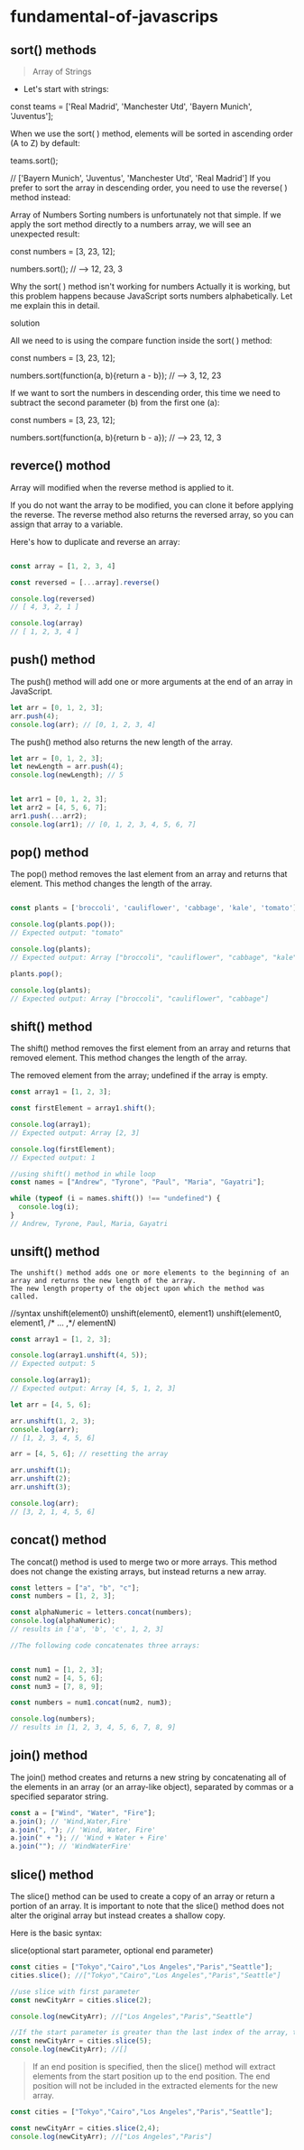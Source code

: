 # fundamental-of-javascrips

## sort() methods

> Array of Strings
- Let's start with strings:

const teams = ['Real Madrid', 'Manchester Utd', 'Bayern Munich', 'Juventus'];

When we use the sort( ) method, elements will be sorted in ascending order (A to Z) by default:

teams.sort(); 

// ['Bayern Munich', 'Juventus', 'Manchester Utd', 'Real Madrid']
If you prefer to sort the array in descending order, you need to use the reverse( ) method instead:

Array of Numbers
    Sorting numbers is unfortunately not that simple. If we apply the sort method directly to a numbers array, we will see an unexpected result:


const numbers = [3, 23, 12];

numbers.sort(); // --> 12, 23, 3

Why the sort( ) method isn't working for numbers
    Actually it is working, but this problem happens because JavaScript sorts numbers alphabetically. Let me explain this in detail.
    
solution

All we need to is using the compare function inside the sort( ) method:

const numbers = [3, 23, 12];

numbers.sort(function(a, b){return a - b}); // --> 3, 12, 23


If we want to sort the numbers in descending order, this time we need to subtract the second parameter (b) from the first one (a):

const numbers = [3, 23, 12];

numbers.sort(function(a, b){return b - a}); // --> 23, 12, 3


## reverce() mothod

Array will modified when the reverse method is applied to it.

If you do not want the array to be modified, you can clone it before applying the reverse. The reverse method also returns the reversed array, so you can assign that array to a variable.

Here's how to duplicate and reverse an array:

``` javascript

const array = [1, 2, 3, 4]

const reversed = [...array].reverse()

console.log(reversed)
// [ 4, 3, 2, 1 ]

console.log(array)
// [ 1, 2, 3, 4 ]

```

## push() method
 The push() method will add one or more arguments at the end of an array in JavaScript.
 
 ```javascript
 let arr = [0, 1, 2, 3];
arr.push(4);
console.log(arr); // [0, 1, 2, 3, 4]
```

The push() method also returns the new length of the array.

```javascript
let arr = [0, 1, 2, 3];
let newLength = arr.push(4);
console.log(newLength); // 5
```
```javascript

let arr1 = [0, 1, 2, 3];
let arr2 = [4, 5, 6, 7];
arr1.push(...arr2);
console.log(arr1); // [0, 1, 2, 3, 4, 5, 6, 7]
```
## pop() method

The pop() method removes the last element from an array and returns that element. This method changes the length of the array.

```javascript

const plants = ['broccoli', 'cauliflower', 'cabbage', 'kale', 'tomato'];

console.log(plants.pop());
// Expected output: "tomato"

console.log(plants);
// Expected output: Array ["broccoli", "cauliflower", "cabbage", "kale"]

plants.pop();

console.log(plants);
// Expected output: Array ["broccoli", "cauliflower", "cabbage"]
```
## shift() method
The shift() method removes the first element from an array and returns that removed element. This method changes the length of the array.

The removed element from the array; undefined if the array is empty.


```javascript
const array1 = [1, 2, 3];

const firstElement = array1.shift();

console.log(array1);
// Expected output: Array [2, 3]

console.log(firstElement);
// Expected output: 1

```
```javascript
//using shift() method in while loop
const names = ["Andrew", "Tyrone", "Paul", "Maria", "Gayatri"];

while (typeof (i = names.shift()) !== "undefined") {
  console.log(i);
}
// Andrew, Tyrone, Paul, Maria, Gayatri
```

## unsift() method
    The unshift() method adds one or more elements to the beginning of an array and returns the new length of the array.
    The new length property of the object upon which the method was called.
//syntax
unshift(element0)
unshift(element0, element1)
unshift(element0, element1, /* … ,*/ elementN)

```javascript
const array1 = [1, 2, 3];

console.log(array1.unshift(4, 5));
// Expected output: 5

console.log(array1);
// Expected output: Array [4, 5, 1, 2, 3]
```
```javascript
let arr = [4, 5, 6];

arr.unshift(1, 2, 3);
console.log(arr);
// [1, 2, 3, 4, 5, 6]

arr = [4, 5, 6]; // resetting the array

arr.unshift(1);
arr.unshift(2);
arr.unshift(3);

console.log(arr);
// [3, 2, 1, 4, 5, 6]
```
## concat() method
The concat() method is used to merge two or more arrays. This method does not change the existing arrays, but instead returns a new array.

```javascript
const letters = ["a", "b", "c"];
const numbers = [1, 2, 3];

const alphaNumeric = letters.concat(numbers);
console.log(alphaNumeric);
// results in ['a', 'b', 'c', 1, 2, 3]
```

```javascript
//The following code concatenates three arrays:


const num1 = [1, 2, 3];
const num2 = [4, 5, 6];
const num3 = [7, 8, 9];

const numbers = num1.concat(num2, num3);

console.log(numbers);
// results in [1, 2, 3, 4, 5, 6, 7, 8, 9]
```

## join() method

The join() method creates and returns a new string by concatenating all of the elements in an array (or an array-like object), separated by commas or a specified separator string. 

```javascript
const a = ["Wind", "Water", "Fire"];
a.join(); // 'Wind,Water,Fire'
a.join(", "); // 'Wind, Water, Fire'
a.join(" + "); // 'Wind + Water + Fire'
a.join(""); // 'WindWaterFire'
```
## slice() method

The slice() method can be used to create a copy of an array or return a portion of an array. It is important to note that the slice() method does not alter the original array but instead creates a shallow copy.

Here is the basic syntax:

slice(optional start parameter, optional end parameter)

```javascript
const cities = ["Tokyo","Cairo","Los Angeles","Paris","Seattle"];
cities.slice(); //["Tokyo","Cairo","Los Angeles","Paris","Seattle"]

//use slice with first parameter
const newCityArr = cities.slice(2);

console.log(newCityArr); //["Los Angeles","Paris","Seattle"]

//If the start parameter is greater than the last index of the array, then an empty array will be returned.
const newCityArr = cities.slice(5);
console.log(newCityArr); //[]

```

> If an end position is specified, then the slice() method will extract elements from the start position up to the end position. The end position will not be included in the extracted elements for the new array.

```javascript
const cities = ["Tokyo","Cairo","Los Angeles","Paris","Seattle"];

const newCityArr = cities.slice(2,4);
console.log(newCityArr); //["Los Angeles","Paris"]
```
